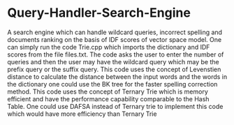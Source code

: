 # Query-Handler-Search-Engine
A search engine which can handle wildcard queries, incorrect spelling and documents ranking on the basis of IDF scores of vector space model.
One can simply run the code Trie.cpp which imports the dictionary and IDF scores from the file files.txt.
The code asks the user to enter the number of queries and then the user may have the wildcard query which may be the prefix query or the suffix query.
This code uses the concept of Levenstien distance to calculate the distance between the input words and the words in the dictionary one could use the BK tree for the faster spelling correction method.
This code uses the concept of Ternary Trie which is memory efficient and have the performance capability comparable to the Hash Table.
One could use DAFSA instead of Ternary trie to implement this code which would have more efficiency than Ternary Trie
